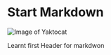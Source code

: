 # Start Markdown

![Image of Yaktocat](https://octodex.github.com/images/yaktocat.png)














Learnt first Header for markdwon
